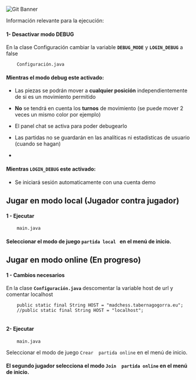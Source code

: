 
![Git Banner](https://media.discordapp.net/attachments/1158758866297815202/1173696242715476039/macChessLogo.png?ex=6564e4ce&is=65526fce&hm=8e19e36dce15b75b7395e9e97b9c56842c18bfa89ad41e28b01fe65bce93d202&=&width=976&height=246)

Información relevante para la ejecución:





#### 1- Desactivar modo DEBUG

En la clase Configuración cambiar la variable **``DEBUG_MODE``**  y **``LOGIN_DEBUG``**  a false
```
    Configuración.java
```
#### Mientras el modo debug este activado:
- Las piezas se podrán mover a **cualquier posición** independientemente de si es un movimiento permitido

- **No** se tendrá en cuenta los **turnos** de movimiento (se puede mover 2 veces un mismo color por ejemplo)

- El panel chat se activa para poder debugearlo

- Las partidas no se guardarán en las analíticas ni estadísticas de usuario (cuando se hagan)
- 
#### Mientras ``LOGIN_DEBUG`` este activado:
- Se iniciará sesión automaticamente con una cuenta demo


## Jugar en modo local (Jugador contra jugador)




#### 1 - Ejecutar


```
    main.java
```
#### Seleccionar el modo de juego ``partida local `` en el menú de inicio.





## Jugar en modo online (En progreso)

#### 1 - Cambios necesarios

En la clase **``Configuración.java``** descomentar la variable host de url y comentar localhost
```
	public static final String HOST = "madchess.tabernagogorra.eu"; 
	//public static final String HOST = "localhost"; 
    
```

#### 2- Ejecutar


```
    main.java
```
Seleccionar el modo de juego ``Crear  partida online`` en el menú de inicio.


#### El segundo jugador selecciona el modo ``Join  partida online`` en el menú de inicio.

